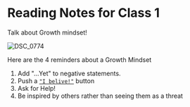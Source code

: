 # Reading Notes for Class 1

Talk about Growth mindset!

![DSC_0774](https://user-images.githubusercontent.com/81983821/182425770-aca42ae2-2b86-4935-aaae-30bf627678bb.jpg)

Here are the 4 reminders about a Growth Mindset

1. Add "...Yet" to negative statements. 
2. Push a [`"I belive!"`](https://youtu.be/sIaT8Jl2zpI) button
3. Ask for Help!
4. Be inspired by others rather than seeing them as a threat
